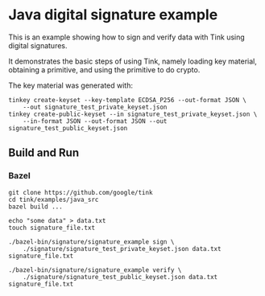 # Java digital signature example

This is an example showing how to sign and verify data with Tink using digital
signatures.

It demonstrates the basic steps of using Tink, namely loading key material,
obtaining a primitive, and using the primitive to do crypto.

The key material was generated with:

```shell
tinkey create-keyset --key-template ECDSA_P256 --out-format JSON \
    --out signature_test_private_keyset.json
tinkey create-public-keyset --in signature_test_private_keyset.json \
    --in-format JSON --out-format JSON --out signature_test_public_keyset.json
```

## Build and Run

### Bazel

```shell
git clone https://github.com/google/tink
cd tink/examples/java_src
bazel build ...

echo "some data" > data.txt
touch signature_file.txt

./bazel-bin/signature/signature_example sign \
    ./signature/signature_test_private_keyset.json data.txt signature_file.txt

./bazel-bin/signature/signature_example verify \
    ./signature/signature_test_public_keyset.json data.txt signature_file.txt
```
